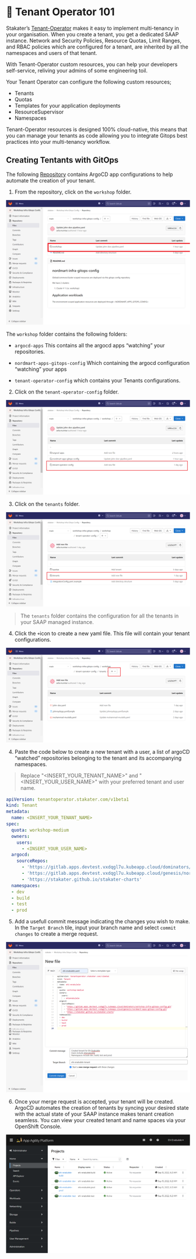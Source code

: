 # 🐓 Tenant Operator 101

Stakater’s [Tenant-Operator](https://docs.cloud.stakater.com/content/sre/tenant-operator/overview.html) makes it easy to implement multi-tenancy in your organisation. When you create a tenant, you get a dedicated SAAP instance.
Network and Security Policies, Resource Quotas, Limit Ranges, and RBAC policies which are configured for a tenant, are inherited by all the namespaces and users of that tenant.

With Tenant-Operator custom resources, you can help your developers self-service, reliving your admins of some engineering toil.

Your Tenant Operator can configure the following custom resources;

- Tenants
- Quotas
- Templates for your application deployments
- ResourceSupervisor
- Namespaces

Tenant-Operator resources is designed 100% cloud-native, this means that you can manage your tenants as code allowing you to integrate Gitops best practices into your multi-tenancy workflow.

## Creating Tentants with GitOps

The following [Repository](https://gitlab.apps.devtest.vxdqgl7u.kubeapp.cloud/my-group/nordmart-gitops-config) contains ArgoCD app configurations to help automate the creation of your tenant.

1. From the repository, click on the `workshop` folder.

![mto-workshop](./images/mto-workshop.png)


The `workshop` folder contains the following folders:

- `argocd-apps` This contains all the argocd apps “watching” your repositories.

- `nordmart-apps-gitops-config` Which containing the argocd configuration “watching” your apps

- `tenant-operator-config` which contains your Tenants configurations.


2. Click on the `tenant-operator-config` folder.

![mto-config](./images/mto-config.png)


3. Click on the `tenants` folder.

![mto-tenants](./images/mto-tenants.png)

> The `tenants` folder contains the configuration for all the tenants in your SAAP managed instance.

4. Click the `+`icon to create a new  yaml file. This file will contain your tenant configurations.

![mto-file](./images/mto-file.png)

4. Paste the code below to create a new tenant with a user, a list of argoCD “watched” repositories belonging to the tenant and its accompanying namespaces.

> Replace "<INSERT_YOUR_TENANT_NAME>" and "<INSERT_YOUR_USER_NAME>" with your preferred tenant and user name.

```yaml
apiVersion: tenantoperator.stakater.com/v1beta1
kind: Tenant
metadata:
  name: <INSERT_YOUR_TENANT_NAME>
spec:
  quota: workshop-medium
  owners:
    users:
      - <INSERT_YOUR_USER_NAME>
  argocd:
    sourceRepos:
      - 'https://gitlab.apps.devtest.vxdqgl7u.kubeapp.cloud/dominators/workshop-infra-gitops-config.git'
      - 'https://gitlab.apps.devtest.vxdqgl7u.kubeapp.cloud/genesis/nordmart-apps-gitops-config.git'
      - 'https://stakater.github.io/stakater-charts'
  namespaces:
  - dev
  - build
  - test
  - prod
```

5. Add a usefull commit message indicating the changes you wish to make. In the `Target Branch` tile, input your branch name and select `commit changes` to create a merge request.


![mto-commit](./images/mto-commit.png)

6. Once your merge request is accepted, your tenant will be created. ArgoCD automates the creation of tenants by syncing your desired state with the actual state of your SAAP instance makes tenant creation seamless.
You can view your created tenant and name spaces via your OpenShift Console.

![mto-project](./images/mto-project.png)


